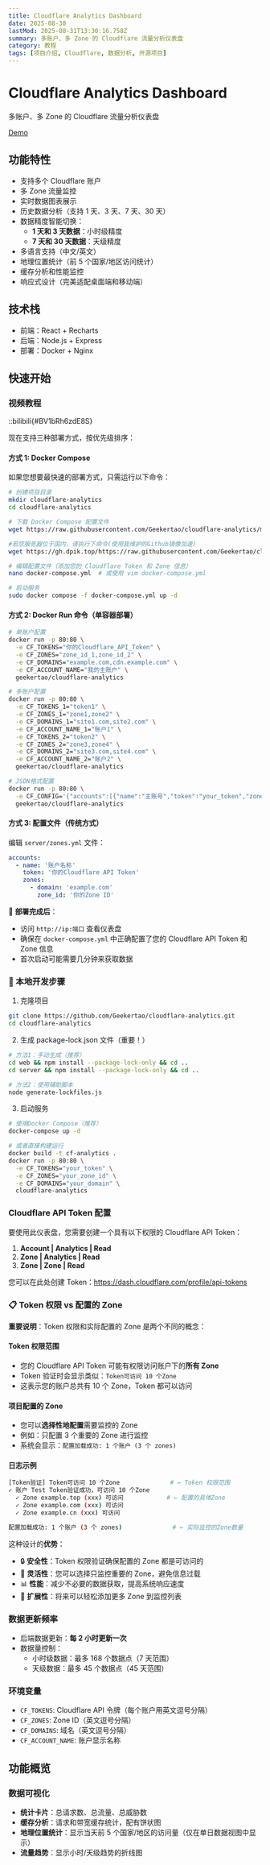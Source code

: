 ```yaml
---
title: Cloudflare Analytics Dashboard
date: 2025-08-30
lastMod: 2025-08-31T13:30:16.758Z
summary: 多账户、多 Zone 的 Cloudflare 流量分析仪表盘
category: 教程
tags: [项目介绍, Cloudflare, 数据分析, 开源项目]
---
```


# Cloudflare Analytics Dashboard

多账户、多 Zone 的 Cloudflare 流量分析仪表盘

[Demo](https://analytics.geekertao.top)

## 功能特性

- 支持多个 Cloudflare 账户
- 多 Zone 流量监控
- 实时数据图表展示
- 历史数据分析（支持 1 天、3 天、7 天、30 天）
- 数据精度智能切换：
  - **1 天和 3 天数据**：小时级精度
  - **7 天和 30 天数据**：天级精度
- 多语言支持（中文/英文）
- 地理位置统计（前 5 个国家/地区访问统计）
- 缓存分析和性能监控
- 响应式设计（完美适配桌面端和移动端）

## 技术栈

- 前端：React + Recharts
- 后端：Node.js + Express
- 部署：Docker + Nginx

## 快速开始

### 视频教程

::bilibili{#BV1bRh6zdE8S}

现在支持三种部署方式，按优先级排序：

#### 方式 1: Docker Compose

如果您想要最快速的部署方式，只需运行以下命令：

```bash
# 创建项目目录
mkdir cloudflare-analytics
cd cloudflare-analytics

# 下载 Docker Compose 配置文件
wget https://raw.githubusercontent.com/Geekertao/cloudflare-analytics/main/docker-compose.yml

#若您服务器位于国内，请执行下命令(使用我维护的Github镜像加速)
wget https://gh.dpik.top/https://raw.githubusercontent.com/Geekertao/cloudflare-analytics/main/docker-compose.yml

# 编辑配置文件（添加您的 Cloudflare Token 和 Zone 信息）
nano docker-compose.yml  # 或使用 vim docker-compose.yml

# 启动服务
sudo docker compose -f docker-compose.yml up -d
```

#### 方式 2: Docker Run 命令（单容器部署）

```bash
# 单账户配置
docker run -p 80:80 \
  -e CF_TOKENS="你的Cloudflare_API_Token" \
  -e CF_ZONES="zone_id_1,zone_id_2" \
  -e CF_DOMAINS="example.com,cdn.example.com" \
  -e CF_ACCOUNT_NAME="我的主账户" \
  geekertao/cloudflare-analytics

# 多账户配置
docker run -p 80:80 \
  -e CF_TOKENS_1="token1" \
  -e CF_ZONES_1="zone1,zone2" \
  -e CF_DOMAINS_1="site1.com,site2.com" \
  -e CF_ACCOUNT_NAME_1="账户1" \
  -e CF_TOKENS_2="token2" \
  -e CF_ZONES_2="zone3,zone4" \
  -e CF_DOMAINS_2="site3.com,site4.com" \
  -e CF_ACCOUNT_NAME_2="账户2" \
  geekertao/cloudflare-analytics

# JSON格式配置
docker run -p 80:80 \
  -e CF_CONFIG='{"accounts":[{"name":"主账号","token":"your_token","zones":[{"zone_id":"zone1","domain":"example.com"},{"zone_id":"zone2","domain":"cdn.example.com"}]}]}' \
  geekertao/cloudflare-analytics
```

#### 方式 3: 配置文件（传统方式）

编辑 `server/zones.yml` 文件：

```yaml
accounts:
  - name: '账户名称'
    token: '你的Cloudflare API Token'
    zones:
      - domain: 'example.com'
        zone_id: '你的Zone ID'
```

🎯 **部署完成后**：

- 访问 `http://ip:端口` 查看仪表盘
- 确保在 `docker-compose.yml` 中正确配置了您的 Cloudflare API Token 和 Zone 信息
- 首次启动可能需要几分钟来获取数据

### 🚀 本地开发步骤

1. 克隆项目

```bash
git clone https://github.com/Geekertao/cloudflare-analytics.git
cd cloudflare-analytics
```

2. 生成 package-lock.json 文件（重要！）

```bash
# 方法1：手动生成（推荐）
cd web && npm install --package-lock-only && cd ..
cd server && npm install --package-lock-only && cd ..

# 方法2：使用辅助脚本
node generate-lockfiles.js
```

3. 启动服务

```bash
# 使用Docker Compose（推荐）
docker-compose up -d

# 或者直接构建运行
docker build -t cf-analytics .
docker run -p 80:80 \
  -e CF_TOKENS="your_token" \
  -e CF_ZONES="your_zone_id" \
  -e CF_DOMAINS="your_domain" \
  cloudflare-analytics
```

### Cloudflare API Token 配置

要使用此仪表盘，您需要创建一个具有以下权限的 Cloudflare API Token：

1. **Account | Analytics | Read**
2. **Zone | Analytics | Read**
3. **Zone | Zone | Read**

您可以在此处创建 Token：https://dash.cloudflare.com/profile/api-tokens

### 📋 Token 权限 vs 配置的 Zone

**重要说明**：Token 权限和实际配置的 Zone 是两个不同的概念：

#### Token 权限范围

- 您的 Cloudflare API Token 可能有权限访问账户下的**所有 Zone**
- Token 验证时会显示类似：`Token可访问 10 个Zone`
- 这表示您的账户总共有 10 个 Zone，Token 都可以访问

#### 项目配置的 Zone

- 您可以**选择性地配置**需要监控的 Zone
- 例如：只配置 3 个重要的 Zone 进行监控
- 系统会显示：`配置加载成功: 1 个账户 (3 个 zones)`

#### 日志示例

```bash
[Token验证] Token可访问 10 个Zone              # ← Token 权限范围
✓ 账户 Test Token验证成功，可访问 10 个Zone
  ✓ Zone example.top (xxx) 可访问            # ← 配置的具体Zone
  ✓ Zone example.com (xxx) 可访问
  ✓ Zone example.cn (xxx) 可访问

配置加载成功: 1 个账户 (3 个 zones)              # ← 实际监控的Zone数量
```

这种设计的**优势**：

- 🔒 **安全性**：Token 权限验证确保配置的 Zone 都是可访问的
- 🎯 **灵活性**：您可以选择只监控重要的 Zone，避免信息过载
- 📊 **性能**：减少不必要的数据获取，提高系统响应速度
- 🔧 **扩展性**：将来可以轻松添加更多 Zone 到监控列表

### 数据更新频率

- 后端数据更新：**每 2 小时更新一次**
- 数据量控制：
  - 小时级数据：最多 168 个数据点（7 天范围）
  - 天级数据：最多 45 个数据点（45 天范围）

### 环境变量

- `CF_TOKENS`: Cloudflare API 令牌（每个账户用英文逗号分隔）
- `CF_ZONES`: Zone ID（英文逗号分隔）
- `CF_DOMAINS`: 域名（英文逗号分隔）
- `CF_ACCOUNT_NAME`: 账户显示名称

## 功能概览

### 数据可视化

- **统计卡片**：总请求数、总流量、总威胁数
- **缓存分析**：请求和带宽缓存统计，配有饼状图
- **地理位置统计**：显示当天前 5 个国家/地区的访问量（仅在单日数据视图中显示）
- **流量趋势**：显示小时/天级趋势的折线图
